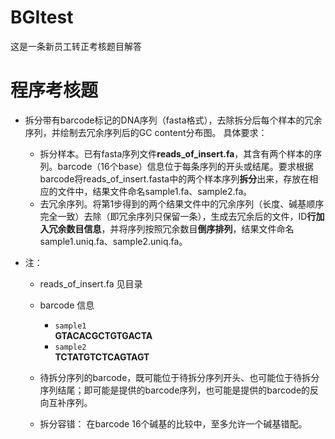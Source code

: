# BGItest
这是一条新员工转正考核题目解答
# 程序考核题
* 拆分带有barcode标记的DNA序列（fasta格式），去除拆分后每个样本的冗余序列，并绘制去冗余序列后的GC content分布图。
具体要求：
   * 拆分样本。已有fasta序列文件**reads_of_insert.fa**，其含有两个样本的序列。barcode（16个base）信息位于每条序列的开头或结尾。要求根据barcode将reads_of_insert.fasta中的两个样本序列**拆分**出来，存放在相应的文件中，结果文件命名sample1.fa、sample2.fa。
  * 去冗余序列。将第1步得到的两个结果文件中的冗余序列（长度、碱基顺序完全一致）去除（即冗余序列只保留一条），生成去冗余后的文件，ID**行加入冗余数目信息**，并将序列按照冗余数目**倒序排列**，结果文件命名sample1.uniq.fa、sample2.uniq.fa。
 
* 注：
     * reads_of_insert.fa 见目录
     * barcode 信息
       * ``` sample1 ```       
         **GTACACGCTGTGACTA**
       * ``` sample2 ```       
         **TCTATGTCTCAGTAGT**
        
     * 待拆分序列的barcode，既可能位于待拆分序列开头、也可能位于待拆分序列结尾；即可能是提供的barcode序列，也可能是提供的barcode的反向互补序列。
     * 拆分容错： 在barcode 16个碱基的比较中，至多允许一个碱基错配。
